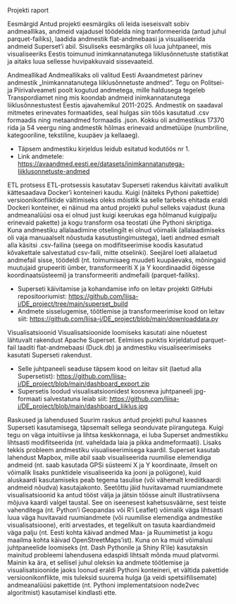 

Projekti raport


Eesmärgid
Antud projekti eesmärgiks oli leida iseseisvalt sobiv andmeallikas, andmeid vajadusel töödelda ning tranformeerida (antud juhul parquet-failiks), laadida andmestik flat-andmebaasi ja visualiseerida andmeid Superset’i abil. Sisuliseks eesmärgiks oli luua juhtpaneel, mis visualiseeriks Eestis toimunud inimkannatanutega liiklusõnnetuste statistikat ja aitaks luua sellesse huvipakkuvaid sissevaateid. 

Andmeallikad
Andmeallikaks oli valitud Eesti Avaandmetest pärinev andmestik „Inimkannatanutega liiklusõnnetuste andmed“. Tegu on Politsei- ja Piirivalveameti poolt kogutud andmetega, mille haldusega tegeleb Transpordiamet ning mis koondab andmeid inimkannatanutega liiklusõnnestustest Eestis ajavahemikul 2011-2025. 
Andmestik on saadaval mitmetes erinevates formaatides, seal hulgas siin töös kasutatud .csv formaadis ning metaandmed formaadis .json. Kokku oli andmestikus 17370 rida ja 54 veergu ning andmestik hõlmas erinevaid andmetüüpe (numbriline, kategooriline, tekstiline, kuupäev ja kellaaeg). 
-	Täpsem andmestiku kirjeldus leidub esitatud kodutöös nr 1. 
-	Link andmetele: https://avaandmed.eesti.ee/datasets/inimkannatanutega-liiklusonnetuste-andmed

ETL protsess
ETL-protsessis kasutatav Superseti rakendus käivitati avalikult kättesaadava Docker’i konteineri kaudu. 
Kuigi (näiteks Pythoni pakettide) versioonikonfliktide vältimiseks oleks mõistlik ka selle tarbeks ehitada eraldi Dockeri konteiner, ei näinud ma antud projekti puhul selleks vajadust (kuna andmeanalüüsi osa ei olnud just kuigi keerukas ega hõlmanud kuigipalju erinevaid pakette) ja kogu transform osa teostati ühe Pythoni skriptiga.  
Kuna andmestiku allalaadimine otselingilt ei olnud võimalik (allalaadimiseks oli vaja manuaalselt nõustuda kasutustingimustega), laeti andmed esmalt alla käsitsi .csv-failina (seega on modifitseerimise koodis kasutatud kõvakettale salvestatud csv-faili, mitte otselinki). 
Seejärel loeti allalaetud andmefail sisse, töödeldi (nt. toimumisaeg muudeti kuupäevaks, mõningaid muutujaid grupeeriti ümber, transformeeriti X ja Y koordinaadid õigesse koordinaatsüsteemi) ja transformeeriti andmefaili (parquet-failiks). 
-	Superseti käivitamise ja kohandamise info on leitav projekti GitHubi repositooriumist: https://github.com/liisa-j/DE_project/tree/main/superset_build
-	Andmete sisselugemise, töötlemise ja transformeerimise kood on leitav siit: https://github.com/liisa-j/DE_project/blob/main/downloaddata.py 

Visualisatsioonid
Visualisatsioonide loomiseks kasutati aine nõuetest lähtuvalt rakendust Apache Superset. 
Eelmises punktis kirjeldatud parquet-fail laaditi flat-andmebaasi (Duck.db) ja andmestiku visualiseerimiseks kasutati Superseti rakendust. 
-	Selle juhtpaneeli seaduse täpsem kood on leitav siit (laetud alla Supersetist):  https://github.com/liisa-j/DE_project/blob/main/dashboard_export.zip
-	Supersetis loodud visualisatsioonidest koosneva juhtpaneeli jpg-formaati salvestatuna leiab siit:  https://github.com/liisa-j/DE_project/blob/main/dashboard_liiklus.jpg


Raskused ja lahendused
Suurim raskus antud projekti puhul kaasnes Superseti kasutamisega, täpsemalt sellega seonduvate piirangutega. Kuigi tegu on väga intuitiivse ja lihtsa keskkonnaga, ei luba Superset andmestikku lihtsasti modifitseerida (nt. vaheldada laia ja pikka andmeformaati). 
Lisaks tekkis probleem andmestiku visualiseerimisega kaardil. Superset kasutab lahendust Mapbox, mille abil saab visualiseerida ruumilise elemendiga andmeid (nt. saab kasutada GPSi süsteemi X ja Y koordinaate, ilmselt on võimalik lisaks punktidele visualiseerida ka jooni ja polügone), kuid aluskaardi kasutamiseks peab tegema tasulise (või vähemalt krediitkaardi andmeid nõudva) kasutajakonto. Seetõttu jäid huvitavamad ruumiandmete visualisatsioonid ka antud tööst välja ja jätsin töösse ainult illustratiivsena mõjuva kaardi valgel taustal. See on iseenesest kahetsusväärne, sest teiste vahenditega (nt. Python’i Geopandas või R’i Leaflet) võimalik väga lihtsasti luua väga huvitavaid ruumiandmete (või ruumilise elemendiga andmestike visualisatsioone), eriti arvestades, et tegelikult on tasuta kaardiandmeid väga palju (nt. Eesti kohta käivad andmed Maa- ja Ruumimetist ja kogu maailma kohta käivad OpenStreetMaps’ist). 
Kuna on ka muid võimalusi juhtpaneelide loomiseks (nt. Dash Pythonile ja Shiny R’ile) kasutaksin mainitud probleemi lahendusena edaspidi lihtsalt mõnda muud platvormi. Mainin ka ära, et sellisel juhul oleksin ka andmete töötlemise ja visualisatsioonide jaoks loonud eraldi Pythoni konteineri, et vältida pakettide versioonikonflikte, mis tuleksid suurema hulga (ja veidi spetsiifilisemate) andmeanalüüsi pakettide (nt. Pythoni implementatsioon node2vec algoritmist) kasutamisel kindlasti ette. 

